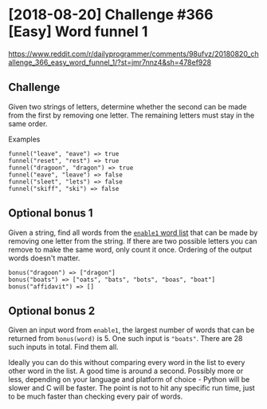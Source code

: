 [2018-08-20] Challenge #366 [Easy] Word funnel 1
================================================

<https://www.reddit.com/r/dailyprogrammer/comments/98ufvz/20180820_challenge_366_easy_word_funnel_1/?st=jmr7nnz4&sh=478ef928>

## Challenge

Given two strings of letters, determine whether the second can be made from the first by removing one letter. The remaining letters must stay in the same order.

Examples

    funnel("leave", "eave") => true
    funnel("reset", "rest") => true
    funnel("dragoon", "dragon") => true
    funnel("eave", "leave") => false
    funnel("sleet", "lets") => false
    funnel("skiff", "ski") => false

## Optional bonus 1

Given a string, find all words from the [`enable1` word list](https://raw.githubusercontent.com/dolph/dictionary/master/enable1.txt) that can be made by removing one letter from the string. If there are two possible letters you can remove to make the same word, only count it once. Ordering of the output words doesn't matter.

    bonus("dragoon") => ["dragon"]
    bonus("boats") => ["oats", "bats", "bots", "boas", "boat"]
    bonus("affidavit") => []

## Optional bonus 2

Given an input word from `enable1`, the largest number of words that can be returned from `bonus(word)` is 5. One such input is `"boats"`. There are 28 such inputs in total. Find them all.

Ideally you can do this without comparing every word in the list to every other word in the list. A good time is around a second. Possibly more or less, depending on your language and platform of choice - Python will be slower and C will be faster. The point is not to hit any specific run time, just to be much faster than checking every pair of words.
